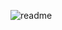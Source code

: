 ![readme](https://user-images.githubusercontent.com/120329586/232283814-a2bed69e-8a44-454c-9e34-866df5455f8b.jpg)

